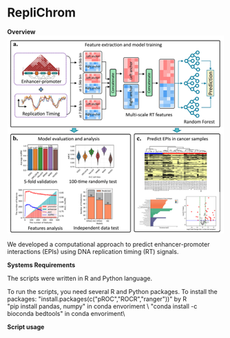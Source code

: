 # RepliChrom

**Overview**
![image](workflow.png)

We developed a computational approach to predict enhancer-promoter interactions (EPIs) using DNA replication timing (RT) signals.

**Systems Requirements**

The scripts were written in R and Python language.

To run the scripts, you need several R and Python packages. To install the packages:
"install.packages(c("pROC","ROCR","ranger"))" by R \
"pip install pandas, numpy" in conda envoriment \ 
"conda install -c bioconda bedtools" in conda envoriment\

**Script usage**

